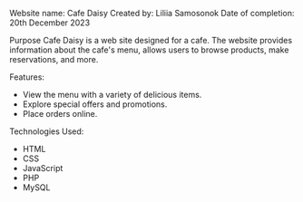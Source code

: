 Website name: Cafe Daisy
Created by: Liliia Samosonok
Date of completion: 20th December 2023

Purpose
Cafe Daisy is a web site designed for a cafe. 
The website provides information about the cafe's menu, 
allows users to browse products, make reservations, and more.

Features:
- View the menu with a variety of delicious items.
- Explore special offers and promotions.
- Place orders online.

Technologies Used:
- HTML
- CSS
- JavaScript
- PHP
- MySQL
